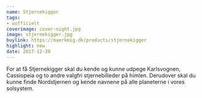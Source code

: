 ```yaml
---
name: Stjernekigger
tags:
- uofficielt
coverimage: cover-night.jpg
image: stjernekigger.jpg
buylink: https://maerkmig.dk/products/stjernekigger
highlight: new
date: 2017-12-28
---
```

For at få Stjernekigger skal du kende og kunne udpege Karlsvognen, Cassiopeia og to andre valgfri stjernebilleder på himlen. Derudover skal du kunne finde Nordstjernen og kende navnene på alle planeterne i vores solsystem.